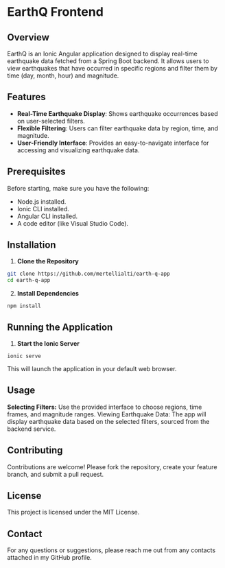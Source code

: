 # EarthQ Frontend

## Overview
EarthQ is an Ionic Angular application designed to display real-time earthquake data fetched from a Spring Boot backend. It allows users to view earthquakes that have occurred in specific regions and filter them by time (day, month, hour) and magnitude.

## Features
- **Real-Time Earthquake Display**: Shows earthquake occurrences based on user-selected filters.
- **Flexible Filtering**: Users can filter earthquake data by region, time, and magnitude.
- **User-Friendly Interface**: Provides an easy-to-navigate interface for accessing and visualizing earthquake data.

## Prerequisites
Before starting, make sure you have the following:
- Node.js installed.
- Ionic CLI installed.
- Angular CLI installed.
- A code editor (like Visual Studio Code).

## Installation

1. **Clone the Repository**

```bash
git clone https://github.com/mertellialti/earth-q-app
cd earth-q-app
```

2. **Install Dependencies**

```
npm install
```

## **Running the Application**

1. **Start the Ionic Server**
```
ionic serve
```

This will launch the application in your default web browser.

## Usage

**Selecting Filters:** Use the provided interface to choose regions, time frames, and magnitude ranges.
Viewing Earthquake Data: The app will display earthquake data based on the selected filters, sourced from the backend service.

## Contributing

Contributions are welcome! Please fork the repository, create your feature branch, and submit a pull request.

## License

This project is licensed under the MIT License.

## Contact

For any questions or suggestions, please reach me out from any contacts attached in my GitHub profile.
